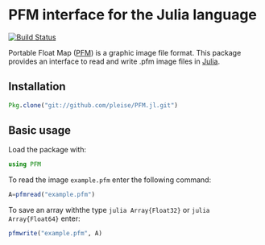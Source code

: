 # PFM interface for the Julia language

[![Build Status](https://travis-ci.org/pleise/PFM.jl.svg?branch=master)](https://travis-ci.org/pleise/PFM.jl)

Portable Float Map ([PFM]) is a graphic image file format. This package provides an interface to read and write .pfm image files in [Julia].

## Installation
```julia
Pkg.clone("git://github.com/pleise/PFM.jl.git")
```

## Basic usage

Load the package with:
```julia
using PFM
```
To read the image ```example.pfm``` enter the following command:
```julia
A=pfmread("example.pfm")
```
To save an array withthe type ```julia Array{Float32}``` or ```julia Array{Float64}``` enter:
```julia
pfmwrite("example.pfm", A)
```













[Julia]: http://julialang.org "Julia"
[PFM]: http://www.pauldebevec.com/Research/HDR/PFM/ "PFM"
